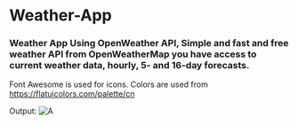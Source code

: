 # Weather-App
### Weather App Using OpenWeather API, Simple and fast and free weather API from OpenWeatherMap you have access to current weather data, hourly, 5- and 16-day forecasts.

Font Awesome is used for icons.
Colors are used from https://flatuicolors.com/palette/cn

Output: 
![A](https://user-images.githubusercontent.com/94953744/212474391-f0f52db8-96ef-4af2-b0b8-76005b4958f1.jpg)
